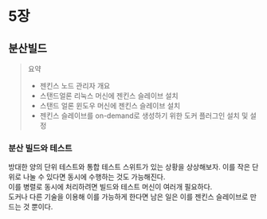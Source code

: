 # 5장

## 분산빌드

> 요약
> * 젠킨스 노드 관리자 개요
> * 스탠드얼론 리눅스 머신에 젠킨스 슬레이브 설치
> * 스탠드 얼론 윈도우 머신에 젠킨스 슬레이브 설치
> * 젠킨스 슬레이브를 on-demand로 생성하기 위한 도커 플러그인 설치 및 설정

### 분산 빌드와 테스트

방대한 양의 단위 테스트와 통합 테스트 스위트가 있는 상황을 상상해보자. 이를 작은 단위로 나눌 수 있다면 동시에 수행하는 것도 가능해진다.
<br>
이를 병렬로 동시에 처리하려면 빌드와 테스트 머신이 여러개 필요하다.<br>
도커나 다른 기술을 이용해 이를 가능하게 한다면 남은 일은 이를 젠킨스 슬레이브로 만드는 것 뿐이다.
